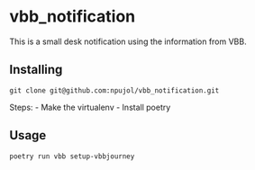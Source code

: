 # vbb_notification
This is a small desk notification using the information from VBB.

## Installing

```shel
git clone git@github.com:npujol/vbb_notification.git
```

Steps:
    - Make the virtualenv
    - Install poetry



## Usage

```shel
poetry run vbb setup-vbbjourney
```
